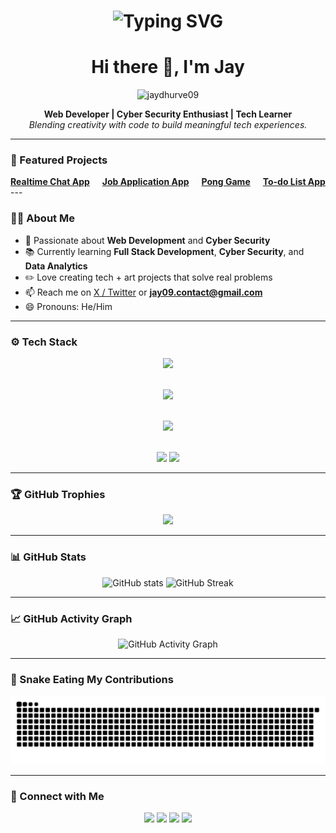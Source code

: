 <h1 align="center">
  <img src="https://readme-typing-svg.demolab.com?font=Fira+Code&weight=500&size=24&pause=1000&center=true&vCenter=true&width=435&lines=Web+Developer;Cyber+Security+Enthusiast;Full+Stack+Learner;Love+for+Tech+%26+Art" alt="Typing SVG" />
</h1>

<h1 align="center">Hi there 👋, I'm Jay</h1>

<p align="center">
  <img src="https://komarev.com/ghpvc/?username=jaydhurve09&label=Profile%20views&color=0e75b6&style=flat" alt="jaydhurve09" />
</p>

<p align="center">
  <strong>Web Developer | Cyber Security Enthusiast | Tech Learner</strong><br>
  <em>Blending creativity with code to build meaningful tech experiences.</em>
</p>

---
### 🚀 Featured Projects

<div align="center">

<div style="display: flex; justify-content: center; flex-wrap: wrap; gap: 20px;">

  <div align="center">
    <a href="https://github.com/jaydhurve09/Realtime-Chat-App" target="_blank"><strong>Realtime Chat App</strong></a>
  </div>

  <div align="center">
    <a href="https://github.com/jaydhurve09/Job-Application-using-Java-Spring-Boot" target="_blank"><strong>Job Application App</strong></a>
  </div>

  <div align="center">
    <a href="https://github.com/jaydhurve09/Pong-Game" target="_blank"><strong>Pong Game</strong></a>
  </div>

  <div align="center">
    <a href="https://github.com/jaydhurve09/To-do-List-App" target="_blank"><strong>To-do List App</strong></a>
  </div>

</div>

</div>
---

### 👨‍💻 About Me

- 🎯 Passionate about **Web Development** and **Cyber Security**
- 📚 Currently learning **Full Stack Development**, **Cyber Security**, and **Data Analytics**
- ✏️ Love creating tech + art projects that solve real problems
- 📫 Reach me on [X / Twitter](https://x.com/jaydhurve09) or **jay09.contact@gmail.com**
- 😄 Pronouns: He/Him

---

### ⚙️ Tech Stack

<div align="center">

<!-- Languages -->
<img src="https://skillicons.dev/icons?i=html,css,js,java,python,cpp,cs" /><br><br>

<!-- Frameworks & Libraries -->
<img src="https://skillicons.dev/icons?i=react,tailwind,nodejs,express,mongodb,postgres" /><br><br>

<!-- DevOps & Tools -->
<img src="https://skillicons.dev/icons?i=github,vercel,aws,linux" /><br><br>

<!-- Security (Manually styled badges) -->
<img src="https://img.shields.io/badge/Wireshark-1679A7?style=flat&logo=wireshark&logoColor=white"/>
<img src="https://img.shields.io/badge/Kali_Linux-557C94?style=flat&logo=kali-linux&logoColor=white"/>

</div>

---

### 🏆 GitHub Trophies

<p align="center">
  <img src="https://github-profile-trophy.vercel.app/?username=jaydhurve09&theme=radical&no-bg=true&no-frame=true&margin-w=10" />
</p>

---

### 📊 GitHub Stats

<p align="center">
  <img src="https://github-readme-stats.vercel.app/api?username=jaydhurve09&show_icons=true&theme=radical" alt="GitHub stats" height="160"/>
  <img src="https://github-readme-streak-stats.herokuapp.com?user=jaydhurve09&theme=radical" alt="GitHub Streak" height="160"/>
</p>

---

### 📈 GitHub Activity Graph

<p align="center">
  <img src="https://github-readme-activity-graph.vercel.app/graph?username=jaydhurve09&theme=react-dark&area=true&hide_border=true" alt="GitHub Activity Graph" />
</p>

---

### 🐍 Snake Eating My Contributions

<p align="center">
  <img src="https://github.com/jaydhurve09/jaydhurve09/raw/output/github-contribution-grid-snake.svg" alt="Snake animation" />
</p>

---

### 🔗 Connect with Me

<p align="center">
  <a href="https://jaydhurve.vercel.app" target="_blank"><img src="https://img.shields.io/badge/Portfolio-000?style=for-the-badge&logo=vercel&logoColor=white" /></a>
  <a href="https://linkedin.com/in/jaydhurve09" target="_blank"><img src="https://img.shields.io/badge/LinkedIn-0A66C2?style=for-the-badge&logo=linkedin&logoColor=white" /></a>
  <a href="https://x.com/jaydhurve09" target="_blank"><img src="https://img.shields.io/badge/X-1DA1F2?style=for-the-badge&logo=x&logoColor=white" /></a>
  <a href="mailto:jay09.contact@gmail.com"><img src="https://img.shields.io/badge/Email-D14836?style=for-the-badge&logo=gmail&logoColor=white" /></a>
</p>
